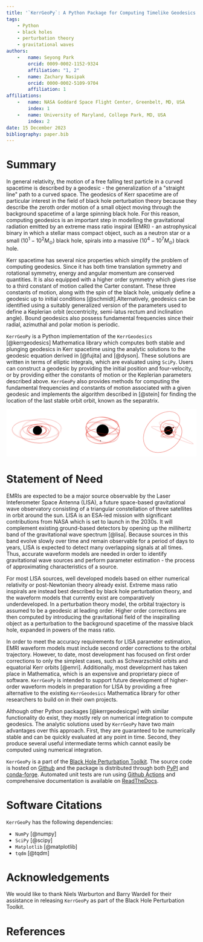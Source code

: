 ```yaml
---
title: '`KerrGeoPy`: A Python Package for Computing Timelike Geodesics in Kerr Spacetime'
tags:
    - Python
    - black holes 
    - perturbation theory
    - gravitational waves
authors:
    -   name: Seyong Park
        orcid: 0009-0002-1152-9324
        affiliation: "1, 2"
    -   name: Zachary Nasipak
        orcid: 0000-0002-5109-9704
        affiliation: 1
affiliations:
    -   name: NASA Goddard Space Flight Center, Greenbelt, MD, USA
        index: 1
    -   name: University of Maryland, College Park, MD, USA
        index: 2
date: 15 December 2023
bibliography: paper.bib
---
```


# Summary

In general relativity, the motion of a free falling test particle in a curved spacetime is 
described by a geodesic - the generalization of a "straight line" path to a curved space. 
The geodesics of Kerr spacetime are of particular interest in the field of black 
hole perturbation theory because they describe the zeroth order motion of a small object 
moving through the background spacetime of a large spinning black hole. For this reason, computing
geodesics is an important step in modelling the gravitational radiation emitted by an
extreme mass ratio inspiral (EMRI) - an astrophysical binary in which a stellar mass
compact object, such as a neutron star or a small ($10^1 - 10^2 M_\odot$) black hole, 
spirals into a massive ($10^4 - 10^7 M_\odot$) black hole.

Kerr spacetime has several nice properties which simplify the problem of computing geodesics. Since 
it has both time translation symmetry and rotational symmetry, energy and angular momentum are conserved quantities. It is also
equipped with a higher order symmetry which gives rise to a third constant of motion called the Carter
constant. These three constants of motion, along with the spin of the black hole, uniquely define a geodesic up to 
initial conditions [@schmidt].Alternatively, geodesics can be identified using a suitably generalized 
version of the parameters used to define a Keplerian orbit (eccentricity, semi-latus rectum and inclination angle). 
Bound geodesics also possess fundamental frequencies since their radial, azimuthal and polar motion is periodic.

`KerrGeoPy` is a Python implementation of the `KerrGeodesics` [@kerrgeodesics] Mathematica library 
which computes both stable and plunging geodesics in Kerr spacetime using the 
analytic solutions to the geodesic equation derived in [@fujita] and 
[@dyson]. These solutions are written in terms of elliptic integrals, which are 
evaluated using `SciPy`. Users can construct a geodesic by providing the initial position and
four-velocity, or by providing either the constants of motion or the Keplerian parameters described above. 
`KerrGeoPy` also provides methods for computing the fundamental frequencies 
and constants of motion associated with a given geodesic and implements the algorithm described 
in [@stein] for finding the location of the last stable orbit orbit, known as the separatrix.

![Example of an equatorial (left), spherical (center) and generic (right) orbit computed by `KerrGeoPy`](orbits.png)


# Statement of Need

EMRIs are expected to be a major source observable by the Laser Inteferometer Space 
Antenna (LISA), a future space-based gravitational wave observatory consisting of a triangular 
constellation of three satellites in orbit around the sun. LISA is an ESA-led mission 
with significant contributions from NASA which is set to launch in the 2030s. It will
complement existing ground-based detectors by opening up the millihertz band of the 
gravitational wave spectrum [@lisa]. Because sources in this band evolve slowly over time and remain observable 
for a period of days to years, LISA is expected to detect many overlapping signals at all times. 
Thus, accurate waveform models are needed in order to identify gravitational wave sources and 
perform parameter estimation - the process of approximating characteristics of a source.

For most LISA sources, well developed models based on either numerical relativity or post-Newtonian theory already exist. 
Extreme mass ratio inspirals are instead best described by black hole perturbation theory, 
and the waveform models that currently exist are comparatively underdeveloped.
In a perturbation theory model, the orbital trajectory is assumed to be a geodesic at 
leading order. Higher order corrections are then computed by introducing the gravitational 
field of the inspiralling object as a perturbation to the background spacetime of the massive black hole, 
expanded in powers of the mass ratio.

In order to meet the accuracy requirements for LISA parameter estimation, EMRI waveform 
models must include second order corrections to the orbital trajectory. However, to date, 
most development has focused on first order corrections to only the simplest cases, 
such as Schwarzschild orbits and equatorial Kerr orbits [@emri]. Additionally, most development 
has taken place in Mathematica, which is an expensive and proprietary piece of software. `KerrGeoPy` is 
intended to support future development of higher-order waveform models in preparation for
LISA by providing a free alternative to the existing `KerrGeodesics` Mathematica library for other
researchers to build on in their own projects.

Although other Python packages [@kerrgeodesicgw] with similar functionality do exist, they mostly rely on numerical 
integration to compute geodesics. The analytic solutions used by `KerrGeoPy` have two main advantages
over this approach. First, they are guaranteed to be numerically stable and can be quickly evaluated at
any point in time. Second, they produce several useful intermediate terms which cannot easily be
computed using numerical integration.

`KerrGeoPy` is a part of the [Black Hole Perturbation Toolkit](https://bhptoolkit.org). The source code
is hosted on [Github](https://github.com/BlackHolePerturbationToolkit/KerrGeoPy) and the package is
distributed through both [PyPI](https://pypi.org/project/kerrgeopy/) and [conda-forge](https://anaconda.org/conda-forge/kerrgeopy).
Automated unit tests are run using [Github Actions](https://github.com/BlackHolePerturbationToolkit/KerrGeoPy/actions/workflows/tests.yml) and
comprehensive documentation is available on [ReadTheDocs](https://kerrgeopy.readthedocs.io/).

# Software Citations

`KerrGeoPy` has the following dependencies:

- `NumPy` [@numpy]
- `SciPy` [@scipy]
- `Matplotlib` [@matplotlib]
- `tqdm` [@tqdm]

# Acknowledgements

We would like to thank Niels Warburton and Barry Wardell for their assistance in releasing 
`KerrGeoPy` as part of the Black Hole Perturbation Toolkit.

# References
